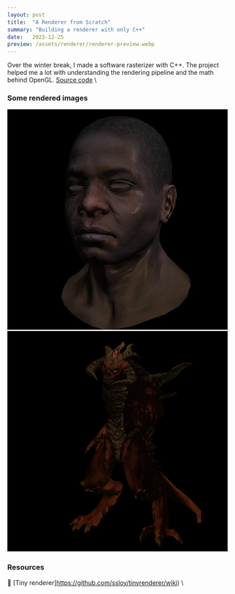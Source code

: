 ```yaml
---
layout: post
title:  "A Renderer from Scratch"
summary: "Building a renderer with only C++"
date:   2023-12-25
preview: /assets/renderer/renderer-preview.webp
---
```


Over the winter break, I made a software rasterizer with C++. The project helped me a lot with understanding the rendering pipeline and the math behind OpenGL. [Source code](https://github.com/PhuongPham7112/rasterizer-from-scratch) \

### Some rendered images
![Picture 1](/assets/renderer/output-1.webp)
![Picture 2](/assets/renderer/output-2.webp)

### Resources
🔗 [Tiny renderer]https://github.com/ssloy/tinyrenderer/wiki) \